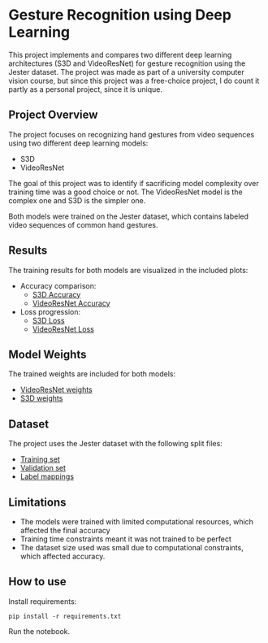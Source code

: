 # Gesture Recognition using Deep Learning

This project implements and compares two different deep learning architectures (S3D and VideoResNet) for gesture recognition using the Jester dataset. The project was made as part of a university computer vision course, but since this project was a free-choice project, I do count it partly as a personal project, since it is unique.

## Project Overview

The project focuses on recognizing hand gestures from video sequences using two different deep learning models:
- S3D
- VideoResNet

The goal of this project was to identify if sacrificing model complexity over training time was a good choice or not. The VideoResNet model is the complex one and S3D is the simpler one.

Both models were trained on the Jester dataset, which contains labeled video sequences of common hand gestures.

## Results

The training results for both models are visualized in the included plots:
- Accuracy comparison: 
  - [S3D Accuracy](accuracy_S3D.png)
  - [VideoResNet Accuracy](accuracy_VideoResNet.png)
- Loss progression:
  - [S3D Loss](loss_S3D.png)
  - [VideoResNet Loss](loss_VideoResNet.png)

## Model Weights

The trained weights are included for both models:
- [VideoResNet weights](moded_VideoResNet_10.pth)
- [S3D weights](model_S3D_10.pth)

## Dataset

The project uses the Jester dataset with the following split files:
- [Training set](jester-v1-train.csv)
- [Validation set](jester-v1-validation.csv)
- [Label mappings](jester-v1-labels.csv)

## Limitations

- The models were trained with limited computational resources, which affected the final accuracy
- Training time constraints meant it was not trained to be perfect
- The dataset size used was small due to computational constraints, which affected accuracy.

## How to use
Install requirements:
```
pip install -r requirements.txt
```

Run the notebook.